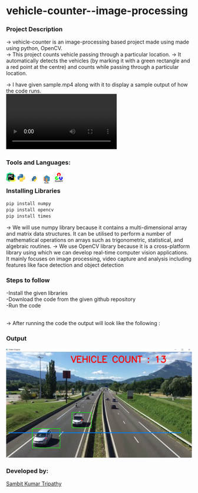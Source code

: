 # vehicle-counter--image-processing<br>
### Project Description
-> vehicle-counter is an image-processing based project made using made using python, OpenCV.<br>
-> This project counts vehicle passing through a particular location.
-> It automatically detects the vehicles (by marking it with a green rectangle and a red point at the centre) and counts while passing through a particular location. 

-> I have given sample.mp4 along with it to display a sample output of how the code runs.<br>
![](sample.mov)

### Tools and Languages:
<img align="left" alt="pycharm" width="26px" src="pycharm.png" />
<img align="left" alt="Python" width="30px" src="python.png" />
<img align="left" alt="pip" width="36px" height="37px" src="pip.png" />
<img align="left" alt="numpy" width="36px" src="numpy.png" />
<img align="left" alt="OpenCV" width="30px" src="opencv.png" />
<br>

### Installing Libraries

```cmd
pip install numpy
pip install opencv
pip install times

```

-> We will use numpy library because it contains a multi-dimensional array and matrix data structures. It can be utilised to perform a number of mathematical operations on arrays such as trigonometric, statistical, and algebraic routines.
-> We use OpenCV library because it is a cross-platform library using which we can develop real-time computer vision applications. It mainly focuses on image processing, video capture and analysis including features like face detection and object detection


### Steps to follow
-Install the given libraries<br>
-Download the code from the given github repository<br>
-Run the code<br><br>

-> After running the code the output will look like the following : <br>

### Output
<img alt="output"  src="op.png" />

### Developed by:
<a href="https://github.com/sambit221">Sambit Kumar Tripathy</a>
